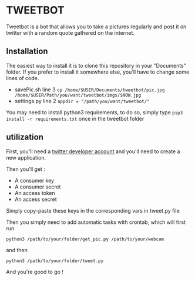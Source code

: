 # TWEETBOT
Tweetbot is a bot that allows you to take a pictures regularly and post it on twitter with a random quote gathered on the internet.

## Installation
The easiest way to install it is to clone this repository in your "Documents" folder.
If you prefer to install it somewhere else, you'll have to change some lines of code.

* savePic.sh line 3   ``` cp /home/$USER/Documents/tweetbot/pic.jpg /home/$USER/Path/you/want/tweetbot/imgs/$NOW.jpg ```
* settings.py line 2    ``` appdir = "/path/you/want/tweetbot/" ```


You may need to install python3 requirements, to do so, simply type ``` pip3 install -r requirements.txt ``` once in the tweetbot folder

## utilization
First, you'll need a [twitter developer account](https://developer.twitter.com) and you'll need to create a new application.

Then you'll get :

* A consumer key
* A consumer secret
* An access token
* An access secret

Simply copy-paste these keys in the corresponding vars in tweet.py file

Then you simply need to add automatic tasks with crontab, which will first run

```
python3 /path/to/your/folder/get_pic.py /path/to/your/webcam
```

and then

```
python3 /path/to/your/folder/tweet.py
```

And you're good to go !
